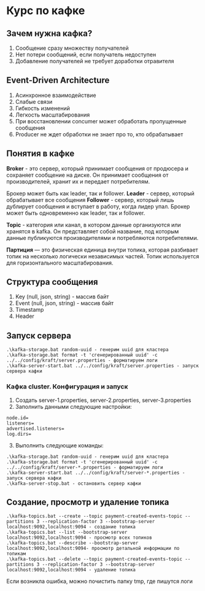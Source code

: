 # Курс по кафке

## Зачем нужна кафка?
1. Сообщение сразу множеству получателей
2. Нет потери сообщений, если получатель недоступен
3. Добавление получателей не требует доработки отравителя

## Event-Driven Architecture
1. Асинхронное взаимодействие
2. Слабые связи
3. Гибкость изменений
4. Легкость масштабирования
5. При восстановлении concumer может обработать пропущенные сообщения
6. Producer не ждет обработки не знает про то, кто обрабатывает

## Понятия в кафке
**Broker** - это сервер, который принимает сообщения от продюсера и сохраняет сообщение на диске.
Он принимает сообщения от производителей, хранит их и передает потребителям.

Брокер может быть как leader, так и follower. 
**Leader** - сервер, который обрабатывает все сообщения
**Follower** - сервер, который лишь дублирует сообщения и вступает в работу, когда лидер упал.
Брокер может быть одновременно как leader, так и follower.

**Topic** - категория или канал, в котором данные организуются или хранятся в kafka. 
Он представляет собой название, под которым данные публикуются производителями и потребляются потребителями.

**Партиция** — это физическая единица внутри топика, которая разбивает
топик на несколько логически независимых частей. Топик используется
для горизонтального масштабирования.

## Структура сообщения
1. Key (null, json, string) - массив байт
2. Event (null, json, string) - массив байт
3. Timestamp
4. Header

## Запуск сервера
```
.\kafka-storage.bat random-uuid - генерим uuid для кластера
.\kafka-storage.bat format -t 'сгенерированный uuid' -c ../../config/kraft/server.properties - форматируем логи
.\kafka-server-start.bat ../../config/kraft/server.properties - запуск сервера кафки
```

### Кафка cluster. Конфигурация и запуск
1. Создать server-1.properties, server-2.properties, server-3.properties
2. Заполнить данными следующие настройки:
```
node.id=
listeners=
advertised.listeners=
log.dirs=
```
3. Выполнить следующие команды:
```
.\kafka-storage.bat random-uuid - генерим uuid для кластера
.\kafka-storage.bat format -t 'сгенерированный uuid' -c ../../config/kraft/server-*.properties - форматируем логи
.\kafka-server-start.bat ../../config/kraft/server-*.properties - запуск сервера кафки
.\kafka-server-stop.bat - остановить сервер кафки
```

## Создание, просмотр и удаление топика
```
.\kafka-topics.bat --create --topic payment-created-events-topic --partitions 3 --replication-factor 3 --bootstrap-server localhost:9092,localhost:9094 - создание топика
.\kafka-topics.bat --list --bootstrap-server localhost:9092,localhost:9094 - просмотр всех топиков
.\kafka-topics.bat --describe --bootstrap-server localhost:9092,localhost:9094- просмотр детальной информации по топикам
.\kafka-topics.bat --delete --topic payment-created-events-topic --partitions 3 --replication-factor 3 --bootstrap-server localhost:9092,localhost:9094 - удаление топика
```
Если возникла ошибка, можно почистить папку tmp, где пишутся логи




